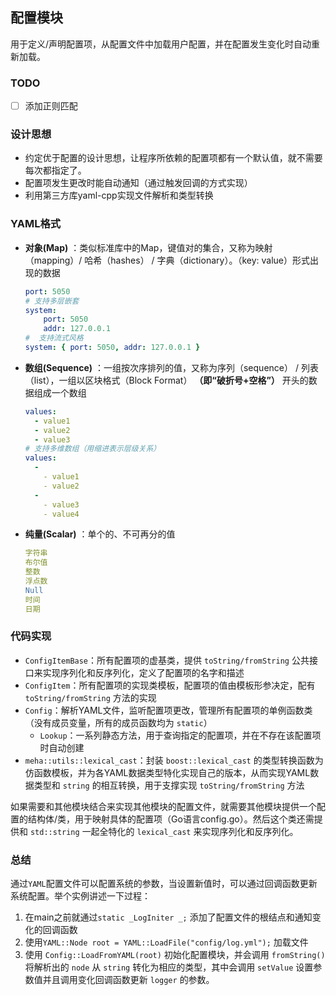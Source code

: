 ## 配置模块

用于定义/声明配置项，从配置文件中加载用户配置，并在配置发生变化时自动重新加载。

### TODO

- [ ] 添加正则匹配

### 设计思想

- 约定优于配置的设计思想，让程序所依赖的配置项都有一个默认值，就不需要每次都指定了。
- 配置项发生更改时能自动通知（通过触发回调的方式实现）
- 利用第三方库yaml-cpp实现文件解析和类型转换

### YAML格式

- **对象(Map)** ：类似标准库中的Map，键值对的集合，又称为映射（mapping）/ 哈希（hashes） / 字典（dictionary）。（key: value）形式出现的数据

  ```yaml
  port: 5050
  # 支持多层嵌套
  system:
      port: 5050
      addr: 127.0.0.1
  #  支持流式风格
  system: { port: 5050, addr: 127.0.0.1 }
  ```

- **数组(Sequence)** ：一组按次序排列的值，又称为序列（sequence） / 列表（list），一组以区块格式（Block Format） **（即“破折号+空格”）** 开头的数据组成一个数组

  ```yaml
  values:
    - value1
    - value2
    - value3
  # 支持多维数组（用缩进表示层级关系）
  values:
    -
      - value1
      - value2
    -
      - value3
      - value4
  ```

- **纯量(Scalar)** ：单个的、不可再分的值

  ```yaml
  字符串
  布尔值
  整数
  浮点数
  Null
  时间
  日期
  ```

### 代码实现

- `ConfigItemBase`：所有配置项的虚基类，提供 `toString/fromString` 公共接口来实现序列化和反序列化，定义了配置项的名字和描述
- `ConfigItem`：所有配置项的实现类模板，配置项的值由模板形参决定，配有 `toString/fromString` 方法的实现
- `Config`：解析YAML文件，监听配置项更改，管理所有配置项的单例函数类（没有成员变量，所有的成员函数均为 `static`）
  - `Lookup`：一系列静态方法，用于查询指定的配置项，并在不存在该配置项时自动创建
- `meha::utils::lexical_cast`：封装 `boost::lexical_cast` 的类型转换函数为仿函数模板，并为各YAML数据类型特化实现自己的版本，从而实现YAML数据类型和 `string` 的相互转换，用于支撑实现 `toString/fromString` 方法

如果需要和其他模块结合来实现其他模块的配置文件，就需要其他模块提供一个配置的结构体/类，用于映射具体的配置项（Go语言config.go）。然后这个类还需提供和 `std::string` 一起全特化的 `lexical_cast` 来实现序列化和反序列化。

### 总结

通过`YAML`配置文件可以配置系统的参数，当设置新值时，可以通过回调函数更新系统配置。举个实例讲述一下过程：

1. 在main之前就通过`static _LogIniter _;` 添加了配置文件的根结点和通知变化的回调函数
2. 使用`YAML::Node root = YAML::LoadFile("config/log.yml");` 加载文件
3. 使用 `Config::LoadFromYAML(root)` 初始化配置模块，并会调用 `fromString()` 将解析出的 `node` 从 `string` 转化为相应的类型，其中会调用 `setValue` 设置参数值并且调用变化回调函数更新 `logger` 的参数。